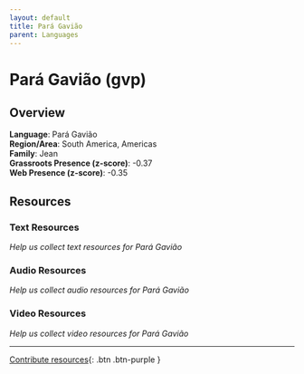 ```yaml
---
layout: default
title: Pará Gavião
parent: Languages
---
```


# Pará Gavião (gvp)

## Overview

**Language**: Pará Gavião  
**Region/Area**: South America, Americas  
**Family**: Jean  
**Grassroots Presence (z-score)**: -0.37  
**Web Presence (z-score)**: -0.35  

## Resources

### Text Resources
*Help us collect text resources for Pará Gavião*

### Audio Resources
*Help us collect audio resources for Pará Gavião*

### Video Resources
*Help us collect video resources for Pará Gavião*

---

[Contribute resources](https://forms.office.com/e/1SfLJx3u1r){: .btn .btn-purple }
